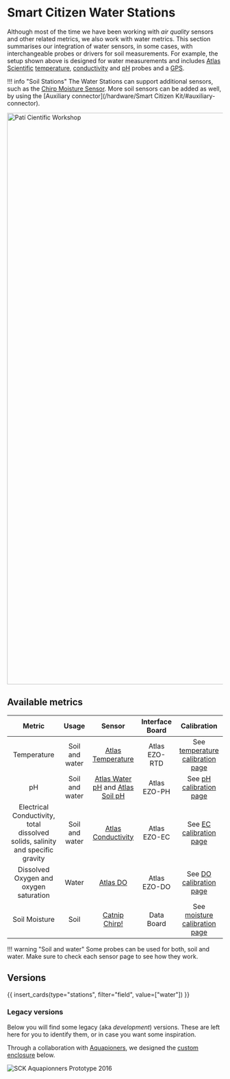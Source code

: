 # Smart Citizen Water Stations

Although most of the time we have been working with _air quality_ sensors and other related metrics, we also work with water metrics. This section summarises our integration of water sensors, in some cases, with interchangeable probes or drivers for soil measurements. For example, the setup shown above is designed for water measurements and includes [Atlas Scientific](https://www.atlas-scientific.com) [temperature](/knowledge/soil-water/Atlas_Temperature/), [conductivity](/knowledge/soil-water/Atlas_EC/) and [pH](/knowledge/soil-water/Atlas_pH/) probes and a [GPS](/hardware/extras/GPS/).

!!! info "Soil Stations"
    The Water Stations can support additional sensors, such as the [Chirp Moisture Sensor](/knowledge/soil-water/Chirp_Soil_Moisture/). More soil sensors can be added as well, by using the [Auxiliary connector](/hardware/Smart Citizen Kit/#auxiliary-connector).

<img src="https://live.staticflickr.com/65535/51232063715_5e37cfb1a0_k.jpg" width="2000" height="1333" alt="Patí Científic Workshop">

## Available metrics

| Metric | Usage | Sensor | Interface Board | Calibration |
| :-: | :-: | :-: | :-: | :-: |
| Temperature | Soil and water | [Atlas Temperature](/knowledge/soil-water/temperature/Atlas_Temperature) | Atlas EZO-RTD | See [temperature calibration page](/knowledge/soil-water/temperature/Atlas_Temperature#calibration) |
| pH | Soil and water |  [Atlas Water pH](/knowledge/soil-water/pH/Atlas_pH) and [Atlas Soil pH](/knowledge/soil-water/Atlas_pH)  | Atlas EZO-PH | See [pH calibration page](/knowledge/soil-water/pH/Atlas_pH#calibration) |
| Electrical Conductivity, total dissolved solids, salinity and specific gravity | Soil and water | [Atlas Conductivity](/knowledge/soil-water/EC/Atlas_EC) | Atlas EZO-EC | See [EC calibration page](/knowledge/soil-water/EC/Atlas_EC#calibration)  |
| Dissolved Oxygen and oxygen saturation | Water | [Atlas DO](/knowledge/soil-water/DO/Atlas_DO) | Atlas EZO-DO | See [DO calibration page](/knowledge/soil-water/DO/Atlas_DO#calibration)  |
| Soil Moisture | Soil | [Catnip Chirp!](/knowledge/soil-water/moisture/Chirp_Soil_Moisture) | Data Board | See [moisture calibration page](/knowledge/soil-water/moisture/Chirp_Soil_Moisture#calibration) |

!!! warning "Soil and water"
    Some probes can be used for both, soil and water. Make sure to check each sensor page to see how they work.

## Versions

{{ insert_cards(type="stations", filter="field", value=["water"]) }}

### Legacy versions

Below you will find some legacy (aka _development_) versions. These are left here for you to identify them, or in case you want some inspiration.

Through a collaboration with [Aquapioners](http://aquapioneers.io), we designed the [custom enclosure](https://github.com/fablabbcn/monitoring-kit-hardware) below.

<img src="https://live.staticflickr.com/65535/47957175206_4a63cbdda9_k.jpg" alt="SCK Aquapionners Prototype 2016"/>